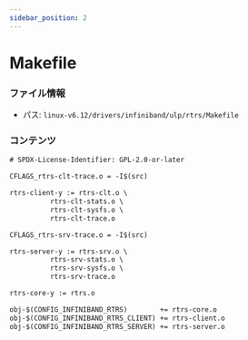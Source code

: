 ```yaml
---
sidebar_position: 2
---
```

# Makefile

### ファイル情報

- パス: `linux-v6.12/drivers/infiniband/ulp/rtrs/Makefile`

### コンテンツ

```txt
# SPDX-License-Identifier: GPL-2.0-or-later

CFLAGS_rtrs-clt-trace.o = -I$(src)

rtrs-client-y := rtrs-clt.o \
		  rtrs-clt-stats.o \
		  rtrs-clt-sysfs.o \
		  rtrs-clt-trace.o

CFLAGS_rtrs-srv-trace.o = -I$(src)

rtrs-server-y := rtrs-srv.o \
		  rtrs-srv-stats.o \
		  rtrs-srv-sysfs.o \
		  rtrs-srv-trace.o

rtrs-core-y := rtrs.o

obj-$(CONFIG_INFINIBAND_RTRS)        += rtrs-core.o
obj-$(CONFIG_INFINIBAND_RTRS_CLIENT) += rtrs-client.o
obj-$(CONFIG_INFINIBAND_RTRS_SERVER) += rtrs-server.o

```
